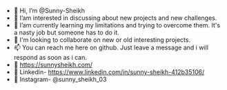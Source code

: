 - 👋 Hi, I’m @Sunny-Sheikh
- 👀 I’am interested in discussing about new projects and new challenges.
- 🌱 I’am currently learning my limitations and trying to overcome them. It's a nasty job but someone has to do it.
- 💞️ I'm looking to collaborate on new or old interesting projects.
- 📫 You can reach me here on github. Just leave a message and i will respond as soon as i can.
- 👋 https://sunnysheikh.com/
- 👋 Linkedin- https://www.linkedin.com/in/sunny-sheikh-412b35106/
- 👋 Instagram- @sunny_sheikh_03

<!---
Sunny-Sheikh/Sunny-Sheikh is a ✨ special ✨ repository because its `README.md` (this file) appears on your GitHub profile.
You can click the Preview link to take a look at your changes.
--->
